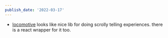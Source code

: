 ```yaml
---
publish_date: '2022-03-17'
---
```

- [locomotive](https://github.com/locomotivemtl/locomotive-scroll) looks like nice lib for doing scrolly telling experiences. there is a react wrapper for it too.

